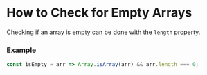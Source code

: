 

# How to Check for Empty Arrays
Checking if an array is empty can be done with the `length` property.

### Example
```javascript
const isEmpty = arr => Array.isArray(arr) && arr.length === 0;
